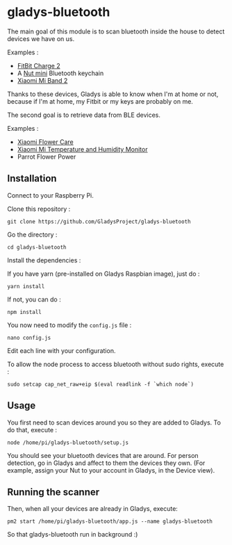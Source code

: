 # gladys-bluetooth 

The main goal of this module is to scan bluetooth inside the house to detect devices we have on us.

Examples :

- [FitBit Charge 2](https://www.amazon.fr/gp/product/B01KSX392O?tag=gladproj-21)
- A [Nut mini](https://www.amazon.fr/gp/product/B01AUNMQMG?tag=gladproj-21) Bluetooth keychain
- [Xiaomi Mi Band 2](https://www.amazon.fr/gp/product/B01N011RPS?tag=gladproj-21)

Thanks to these devices, Gladys is able to know when I'm at home or not, because if I'm at home, my Fitbit or my keys are probably on me. 

The second goal is to retrieve data from BLE devices.

Examples :

- [Xiaomi Flower Care](https://www.amazon.fr/gp/product/dp/B01LXOJSWA?tag=gladproj-21)
- [Xiaomi Mi Temperature and Humidity Monitor](https://www.amazon.fr/gp/product/B078W719XH?tag=gladproj-21)
- Parrot Flower Power

## Installation

Connect to your Raspberry Pi.

Clone this repository : 

```
git clone https://github.com/GladysProject/gladys-bluetooth
```

Go the directory : 

```
cd gladys-bluetooth
```

Install the dependencies : 

If you have yarn (pre-installed on Gladys Raspbian image), just do : 

```
yarn install
```

If not, you can do :

```
npm install
```

You now need to modify the `config.js` file : 

```
nano config.js
```

Edit each line with your configuration.

To allow the node process to access bluetooth without sudo rights, execute : 

```
sudo setcap cap_net_raw+eip $(eval readlink -f `which node`)
```

## Usage

You first need to scan devices around you so they are added to Gladys. To do that, execute : 

```
node /home/pi/gladys-bluetooth/setup.js
```

You should see your bluetooth devices that are around. For person detection, go in Gladys and affect to them the devices they own. (For example, assign your Nut to your account in Gladys, in the Device view).

## Running the scanner

Then, when all your devices are already in Gladys, execute:

```
pm2 start /home/pi/gladys-bluetooth/app.js --name gladys-bluetooth
```

So that gladys-bluetooth run in background :)
